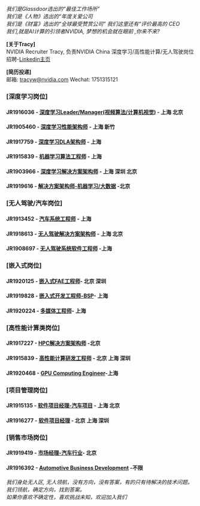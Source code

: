 *我们是Glassdoor选出的“最佳工作场所”   
我们是《人物》选出的“年度关爱公司*  
*我们是《财富》选出的“全球最受赞赏公司” 我们这里还有“评价最高的 CEO*  
*我们,就是AI计算的引领者NVIDIA, 梦想的机会就在眼前 ,你来不来?*

**[关于Tracy]**  
NVIDIA Recruiter Tracy, 负责NVIDIA China 深度学习/高性能计算/无人驾驶岗位招聘-[Linkedin主页](https://www.linkedin.com/in/tracy-nvidia/ "悬停显示")

**[简历投递]**    
邮箱: tracyw@nvidia.com     Wechat: 1751315121    
  
  
### [深度学习岗位]
#### JR1916036 - [深度学习Leader/Manager(视频算法/计算机视觉)](/Video_Analytics_Algorithm_Development_Leader.md) - 上海 北京
#### JR1905460 - [深度学习性能架构师](/深度学习性能架构师.md) - 上海 新竹
#### JR1917759 - [深度学习DLA架构师](/Deep_Learning_Architect_DLA.md) - 上海
#### JR1915839 - [机器学习算法工程师](/机器学习算法工程师.md) - 上海
#### JR1903966 - [深度学习解决方案架构师](/Deep_Learning_Solution_Architect.md) - 上海 深圳 北京
#### JR1919616 - [解决方案架构师-机器学习/大数据](Solution_Architect_Finance.md) -北京     
    
      
### [无人驾驶/汽车岗位]
#### JR1913452 - [汽车系统工程师](/Automotive_Solution_Engineer.md) - 上海
#### JR1918613 - [无人驾驶解决方案架构师](/Autonomous_Driving_Solution_Architect.md) - 上海 北京
#### JR1908697 - [无人驾驶系统软件工程师](/Autonomous_Driving_System_Engineer.md) -上海    

### [嵌入式岗位]
#### JR1920125 - [嵌入式FAE工程师](/Senior_FAE_Engineer.md)- 北京 深圳   
#### JR1919828 - [嵌入式开发工程师-BSP](/Senior_Embedded_Software_Engineer.md)- 上海
#### JR1920224 - [多媒体工程师](/多媒体软件工程师.md)- 上海      
  
### [高性能计算类岗位]
#### JR1917227 - [HPC解决方案架构师](/HPC_Architect.md) -北京   
#### JR1915839 - [高性能计算研发工程师](/高性能计算研发工程师.md) - 北京 上海 深圳
#### JR1920468 - [GPU Computing Engineer](/GPU_Computing_Engineer.md)-上海    

  
### [项目管理岗位]
#### JR1915135 - [软件项目经理-汽车项目](/Senior_Software_Program_Manager.md) - 上海 北京
#### JR1916277 - [软件项目经理](/Customer_Technical_Program_Manager.md) - 北京 上海 深圳      

  
### [销售市场岗位]
#### JR1919419 - [市场经理-汽车行业](/Marketing_Manager_for_Automotive.md)- 北京
#### JR1916392 - [Automotive Business Development](/Automotive_Business_Development_Manager.md) -不限
  
*我们身处无人区, 无人领航，没有方向，没有答案，有的只有待解决的技术问题。我们领航，确定方向，找到答案。  
如果你喜欢不确定性，喜欢挑战未知，欢迎加入我们*

